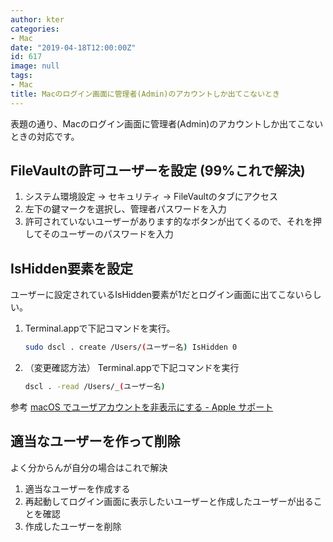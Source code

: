 ```yaml
---
author: kter
categories:
- Mac
date: "2019-04-18T12:00:00Z"
id: 617
image: null
tags:
- Mac
title: Macのログイン画面に管理者(Admin)のアカウントしか出てこないとき
---
```

表題の通り、Macのログイン画面に管理者(Admin)のアカウントしか出てこないときの対応です。

## FileVaultの許可ユーザーを設定 (99%これで解決)

1. システム環境設定 -> セキュリティ -> FileVaultのタブにアクセス
2. 左下の鍵マークを選択し、管理者パスワードを入力
3. 許可されていないユーザーがあります的なボタンが出てくるので、それを押してそのユーザーのパスワードを入力

## IsHidden要素を設定

ユーザーに設定されているIsHidden要素が1だとログイン画面に出てこないらしい。

1. Terminal.appで下記コマンドを実行。

    ```bash
    sudo dscl . create /Users/(ユーザー名) IsHidden 0
    ```
2. （変更確認方法） Terminal.appで下記コマンドを実行

    ```bash
    dscl . -read /Users/_(ユーザー名)
    ```

参考
[macOS でユーザアカウントを非表示にする \- Apple サポート](https://support.apple.com/ja-jp/HT203998)

## 適当なユーザーを作って削除

よく分からんが自分の場合はこれで解決

1. 適当なユーザーを作成する
2. 再起動してログイン画面に表示したいユーザーと作成したユーザーが出ることを確認
3. 作成したユーザーを削除

